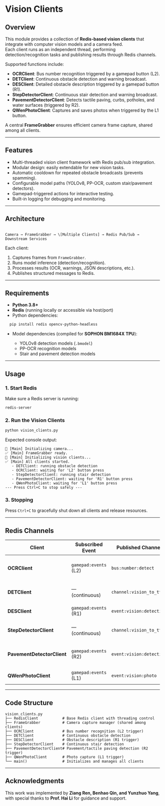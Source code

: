# Vision Clients

## Overview
This module provides a collection of **Redis-based vision clients** that integrate with computer vision models and a camera feed.  
Each client runs as an independent thread, performing detection/recognition tasks and publishing results through Redis channels.  

Supported functions include:  
- **OCRClient**: Bus number recognition triggered by a gamepad button (L2).  
- **DETClient**: Continuous obstacle detection and warning broadcast.  
- **DESClient**: Detailed obstacle description triggered by a gamepad button (R1).  
- **StepDetectorClient**: Continuous stair detection and warning broadcast.  
- **PavementDetectorClient**: Detects tactile paving, curbs, potholes, and water surfaces (triggered by R2).  
- **QWenPhotoClient**: Captures and saves photos when triggered by the L1 button.  

A central **FrameGrabber** ensures efficient camera frame capture, shared among all clients.

---

## Features
- Multi-threaded vision client framework with Redis pub/sub integration.  
- Modular design: easily extendable for new vision tasks.  
- Automatic cooldown for repeated obstacle broadcasts (prevents spamming).  
- Configurable model paths (YOLOv8, PP-OCR, custom stair/pavement detectors).  
- Gamepad-triggered actions for interactive testing.  
- Built-in logging for debugging and monitoring.  

---

## Architecture
```

Camera → FrameGrabber → \[Multiple Clients] → Redis Pub/Sub → Downstream Services

```

Each client:
1. Captures frames from `FrameGrabber`.  
2. Runs model inference (detection/recognition).  
3. Processes results (OCR, warnings, JSON descriptions, etc.).  
4. Publishes structured messages to Redis.  

---

## Requirements
- **Python 3.8+**  
- **Redis** (running locally or accessible via host/port)  
- Python dependencies:
```bash
  pip install redis opencv-python-headless
```

* Model dependencies (compiled for **SOPHON BM1684X TPU**):

  * YOLOv8 detection models (`.bmodel`)
  * PP-OCR recognition models
  * Stair and pavement detection models

---

## Usage

### 1. Start Redis

Make sure a Redis server is running:

```bash
redis-server
```

### 2. Run the Vision Clients

```bash
python vision_clients.py
```

Expected console output:

```
🚀 [Main] Initializing camera...
✅ [Main] FrameGrabber ready.
🚀 [Main] Initializing vision clients...
✅ [Main] All clients started.
   - DETClient: running obstacle detection
   - OCRClient: waiting for 'L2' button press
   - StepDetectorClient: running stair detection
   - PavementDetectorClient: waiting for 'R1' button press
   - QWenPhotoClient: waiting for 'L1' button press
--- Press Ctrl+C to stop safely ---
```

### 3. Stopping

Press `Ctrl+C` to gracefully shut down all clients and release resources.

---

## Redis Channels

| Client                     | Subscribed Event      | Published Channel        | Payload Example                                                                       |
| -------------------------- | --------------------- | ------------------------ | ------------------------------------------------------------------------------------- |
| **OCRClient**              | `gamepad:events` (L2) | `bus:number:detect`      | `{"eventType": "bus_number_detected", "result": "123", "content": "Bus 123 arrived"}` |
| **DETClient**              | — (continuous)        | `channel:vision_to_tts`  | `{"eventType": "obstacle_detected", "content": "Obstacle ahead"}`                     |
| **DESClient**              | `gamepad:events` (R1) | `event:vision:detection` | `{"eventType": "obstacle_described", "result": "...json..."}`                         |
| **StepDetectorClient**     | — (continuous)        | `channel:vision_to_tts`  | `{"eventType": "stair_detected", "content": "Stair detected"}`                        |
| **PavementDetectorClient** | `gamepad:events` (R2) | `event:vision:detection` | `{"eventType": "pavement_detected", "content": "Nearby tactile paving detected"}`     |
| **QWenPhotoClient**        | `gamepad:events` (L1) | `event:vision:photo`     | `{"eventType": "image_capture", "path": "/path/to/captured.jpg"}`                     |

---

## Code Structure

```
vision_clients.py
├── RedisClient           # Base Redis client with threading control
├── FrameGrabber          # Camera capture manager (shared among clients)
├── OCRClient             # Bus number recognition (L2 trigger)
├── DETClient             # Continuous obstacle detection
├── DESClient             # Obstacle description (R1 trigger)
├── StepDetectorClient    # Continuous stair detection
├── PavementDetectorClient# Pavement/tactile paving detection (R2 trigger)
├── QWenPhotoClient       # Photo capture (L1 trigger)
└── main()                # Initializes and manages all clients
```


---

## Acknowledgments

This work was implemented by **Ziang Ren, Benhao Qin, and Yunzhuo Yang**,
with special thanks to **Prof. Hai Li** for guidance and support.




